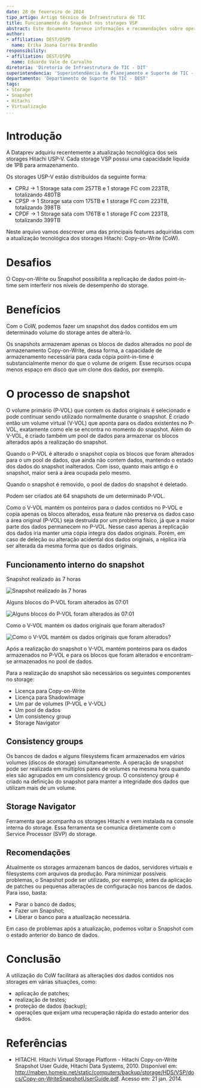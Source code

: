 ```yaml
---
date: 28 de fevereiro de 2014
tipo_artigo: Artigo técnico de Infraestrutura de TIC
title: Funcionamento do Snapshot nos storages VSP
abstract: Este documento fornece informações e recomendações sobre operações de *Copy-on-Write* (*snapshot*) nos sistemas de armazenamento da *Hitachi Virtual Storage Platform* (HVSP).
author:
- affiliation: DEST/DSPD
  name: Erika Joana Corrêa Brandão
responsibility:
- affiliation: DEST/DSPD
  name: Eduardo Vale de Carvalho
diretoria: 'Diretoria de Infraestrutura de TIC - DIT'
superintendencia: 'Superintendência de Planejamento e Suporte de TIC - SUPS'
departamento: 'Departamento de Suporte de TIC - DEST'
tags:
- Storage
- Snapshot
- Hitachi
- Virtualização
...
```


Introdução
==========
A Dataprev adquiriu recentemente a atualização tecnológica dos seis storages Hitachi USP-V. Cada storage VSP possui uma capacidade líquida de 1PB para armazenamento.

Os storages USP-V estão distribuídos da seguinte forma:
 
- CPRJ -> 1 Storage sata com 257TB e 1 storage FC com 223TB, totalizando 480TB
- CPSP -> 1 Storage sata com 175TB e 1 storage FC com 223TB, totalizando 398TB
- CPDF -> 1 Storage sata com 176TB e 1 storage FC com 223TB, totalizando 399TB

Neste arquivo vamos descrever uma das principais features adquiridas com a atualização tecnológica dos storages Hitachi: Copy-on-Write (CoW). 

Desafios
========
O Copy-on-Write ou Snapshot possibilita a replicação de dados point-in-time sem interferir nos níveis de desempenho do storage. 

Benefícios
==========
Com o CoW, podemos fazer um snapshot dos dados contidos em um determinado volume do storage antes de alterá-lo.

Os snapshots armazenam apenas os blocos de dados alterados no pool de armazenamento Copy-on-Write, dessa forma, a capacidade de armazenamento necessária para cada cópia point-in-time é substancialmente menor do que o volume de origem. Esse recursos ocupa menos espaço em disco que um clone dos dados, por exemplo.

O processo de snapshot
======================
O volume primário (P-VOL) que contem os dados originais é selecionado e pode continuar sendo utilizado normalmente durante o snapshot. É criado então um volume virtual (V-VOL) que aponta para os dados existentes no P-VOL, exatamente como ele se encontra no momento do snapshot. Além do V-VOL, é criado também um pool de dados para armazenar os blocos alterados após a realização do snapshot.

Quando o P-VOL é alterado o snapshot copia os blocos que foram alterados para o um pool de dados, que ainda não contem dados, mantendo o estado dos dados do snapshot inalterados. Com isso, quanto mais antigo é o snapshot, maior será a área ocupada pelo mesmo. 

Quando o snapshot é removido, o pool de dados do snapshot é deletado. 

Podem ser criados até 64 snapshots de um determinado P-VOL.

Como o V-VOL mantém os ponteiros para o dados contidos no P-VOL e copia apenas os blocos alterados, essa feature não preserva os dados caso a área original (P-VOL) seja destruída por um problema físico, já que a maior parte dos dados permanecem no P-VOL. Nesse caso apenas a replicação dos dados iria manter uma cópia integra dos dados originais. Porém, em caso de deleção ou alteração acidental dos dados originais, a réplica iria ser alterada da mesma forma que os dados originais.


Funcionamento interno do snapshot
---------------------------------
Snapshot realizado às 7 horas  

![Snapshot realizado às 7 horas](./imagens/StorageSnapshot_figura1.jpg "Snapshot realizado às 7 horas")

Alguns blocos do P-VOL foram alterados às 07:01  

![Alguns blocos do P-VOL foram alterados às 07:01](./imagens/StorageSnapshot_figura2.jpg "Alguns blocos do P-VOL foram alterados às 07:01")


Como o V-VOL mantém os dados originais que foram alterados?  

![Como o V-VOL mantém os dados originais que foram alterados?](./imagens/StorageSnapshot_figura3.jpg "Como o V-VOL mantém os dados originais que foram alterados?")


Após a realização do snapshot o V-VOL mantém ponteiros para os dados armazenados no P-VOL e para os blocos que foram alterados e encontram-se armazenados no pool de dados.

Para a realização do snapshot são necessários os seguintes componentes no storage:

- Licença para Copy-on-Write
- Licença para ShadowImage
- Um par de volumes (P-VOL e V-VOL)
- Um pool de dados
- Um consistency group
- Storage Navigator

Consistency groups
------------------
Os bancos de dados e alguns filesystems ficam armazenados em vários volumes (discos de storage) simultaneamente. A operação de snapshot pode ser realizada em múltiplos pares de volumes na mesma hora quando eles são agrupados em um consistency group. O consistency group é criado na definição do snapshot para manter a integridade dos dados que utilizam mais de um volume.

Storage Navigator
-----------------
Ferramenta que acompanha os storages Hitachi e vem instalada na console interna do storage. Essa ferramenta se comunica diretamente com o Service Processor (SVP) do storage.

Recomendações
-------------
Atualmente os storages armazenam bancos de dados, servidores virtuais e filesystems com arquivos da produção. Para minimizar possíveis problemas, o Snapshot pode ser utilizado, por exemplo, antes da aplicação de patches ou pequenas alterações de configuração nos bancos de dados. Para isso, basta:

- Parar o banco de dados;
- Fazer um Snapshot;
- Liberar o banco para a atualização necessária.

Em caso de problemas após a atualização, podemos voltar o Snapshot com o estado anterior do banco de dados.

Conclusão
=========
A utilização do CoW facilitará as alterações dos dados contidos nos storages em várias situações, como:

- aplicação de patches;
- realização de testes;
- proteção de dados (backup);
- operações que exijam uma recuperação rápida do estado anterior dos dados.

Referências
===========
- HITACHI. Hitachi Virtual Storage Platform - Hitachi Copy-on-Write Snapshot User Guide, Hitachi Data Systems, 2010. Disponível em: <http://maben.homeip.net/static/computers/backup/storage/HDS/VSP/docs/Copy-on-WriteSnapshotUserGuide.pdf>. Acesso em: 21 jan. 2014.

